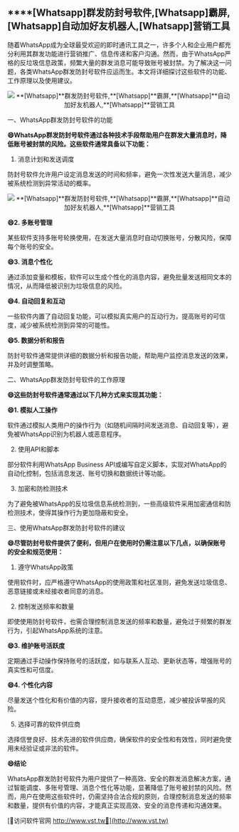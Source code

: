 ## ****[Whatsapp]**群发防封号软件,**[Whatsapp]**霸屏,**[Whatsapp]**自动加好友机器人,**[Whatsapp]**营销工具**

随着WhatsApp成为全球最受欢迎的即时通讯工具之一，许多个人和企业用户都充分利用其群发功能进行营销推广、信息传递和客户沟通。然而，由于WhatsApp严格的反垃圾信息政策，频繁大量的群发消息可能导致账号被封禁。为了解决这一问题，各类WhatsApp群发防封号软件应运而生。本文将详细探讨这些软件的功能、工作原理以及使用建议。

 <center><img src="https://vst.tw/MP4/tuiguang/png/4.png" alt="**[Whatsapp]**群发防封号软件,**[Whatsapp]**霸屏,**[Whatsapp]**自动加好友机器人,**[Whatsapp]**营销工具"></center>

一、WhatsApp群发防封号软件的功能

**😄WhatsApp群发防封号软件通过各种技术手段帮助用户在群发大量消息时，降低账号被封禁的风险。这些软件通常具备以下功能：**

1. 消息计划和发送调度

防封号软件允许用户设定消息发送的时间和频率，避免一次性发送大量消息，减少被系统检测到异常活动的概率。

 <center><img src="https://vst.tw/MP4/tuiguang/png/3.png" alt="**[Whatsapp]**群发防封号软件,**[Whatsapp]**霸屏,**[Whatsapp]**自动加好友机器人,**[Whatsapp]**营销工具"></center>

**😄2. 多账号管理**

某些软件支持多账号轮换使用，在发送大量消息时自动切换账号，分散风险，保障每个账号的安全。

**😄3. 消息个性化**

通过添加变量和模板，软件可以生成个性化的消息内容，避免批量发送相同文本的情况，从而降低被识别为垃圾信息的风险。

**😄4. 自动回复和互动**

一些软件内置了自动回复功能，可以模拟真实用户的互动行为，提高账号的可信度，减少被系统检测到异常的可能性。

**😄5. 数据分析和报告**

防封号软件通常提供详细的数据分析和报告功能，帮助用户监控消息发送的效果，并及时调整策略。

二、WhatsApp群发防封号软件的工作原理

**😄这些防封号软件通常通过以下几种方式来实现其功能：**

**😄1. 模拟人工操作**

软件通过模拟人类用户的操作行为（如随机间隔时间发送消息、自动回复等），避免被WhatsApp识别为机器人或恶意程序。

2. 使用API和脚本

部分软件利用WhatsApp Business API或编写自定义脚本，实现对WhatsApp的自动化控制，包括消息发送、账号切换和数据统计等功能。

3. 加密和防检测技术

为了避免被WhatsApp的反垃圾信息系统检测到，一些高级软件采用加密通信和防检测技术，使得其操作行为更加隐蔽和安全。

三、使用WhatsApp群发防封号软件的建议

**😄尽管防封号软件提供了便利，但用户在使用时仍需注意以下几点，以确保账号的安全和规范使用：**

1. 遵守WhatsApp政策

使用软件时，应严格遵守WhatsApp的使用政策和社区准则，避免发送垃圾信息、恶意链接或未经接收者同意的消息。

2. 控制发送频率和数量

即使使用防封号软件，也需合理控制消息发送的频率和数量，避免过于频繁的群发行为，引起WhatsApp系统的注意。

**😄3. 维护账号活跃度**

定期通过手动操作保持账号的活跃度，如与联系人互动、更新状态等，增强账号的真实性和可信度。

**😄4. 个性化内容**

尽量发送个性化和有价值的内容，提升接收者的互动意愿，减少被投诉举报的风险。

5. 选择可靠的软件供应商

选择信誉良好、技术先进的软件供应商，确保软件的安全性和有效性，同时避免使用未经验证或非法的软件。

**😄结论**

WhatsApp群发防封号软件为用户提供了一种高效、安全的群发消息解决方案，通过智能调度、多账号管理、消息个性化等功能，显著降低了账号被封禁的风险。然而，用户在使用这些软件时，仍需坚持合法合规的原则，合理控制消息发送的频率和数量，提供有价值的内容，才能真正实现高效、安全的消息传递和沟通效果。


[👻访问软件官网 http://www.vst.tw👻](http://www.vst.tw)
